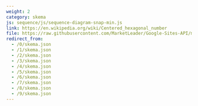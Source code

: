 ```yaml
---
weight: 2
category: skema
js: sequence/js/sequence-diagram-snap-min.js
link: https://en.wikipedia.org/wiki/Centered_hexagonal_number
file: https://raw.githubusercontent.com/MarketLeader/Google-Sites-API/master/kelola_atribut/data_terkini/Workspace
redirect_from:
  - /0/skema.json
  - /1/skema.json
  - /2/skema.json
  - /3/skema.json
  - /4/skema.json
  - /5/skema.json
  - /6/skema.json
  - /7/skema.json
  - /8/skema.json
  - /9/skema.json
---
```


